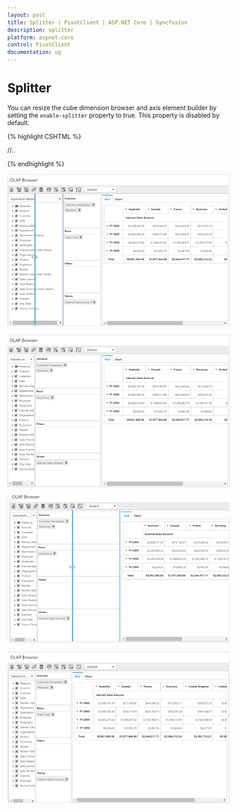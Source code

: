 ```yaml
---
layout: post
title: Splitter | PivotClient | ASP.NET Core | Syncfusion
description: splitter
platform: aspnet-core
control: PivotClient
documentation: ug
---
```


# Splitter

You can resize the cube dimension browser and axis element builder by setting the `enable-splitter` property to true. This property is disabled by default.

{% highlight CSHTML %}

<ej-pivot-client id="PivotClient1" enable-splitter="true">
   //..
</ej-pivot-client>

{% endhighlight %}

![Left move of splitter in ASP NET Core pivot client control](Splitter_images/Splitter1.png)

![Resizing axis element builder in ASP NET Core pivot client control](Splitter_images/Splitter2.png)

![Right move of splitter in ASP NET Core pivot client control](Splitter_images/Splitter3.png)

![Resizing cube dimension browser in ASP NET Core pivot client control](Splitter_images/Splitter4.png)